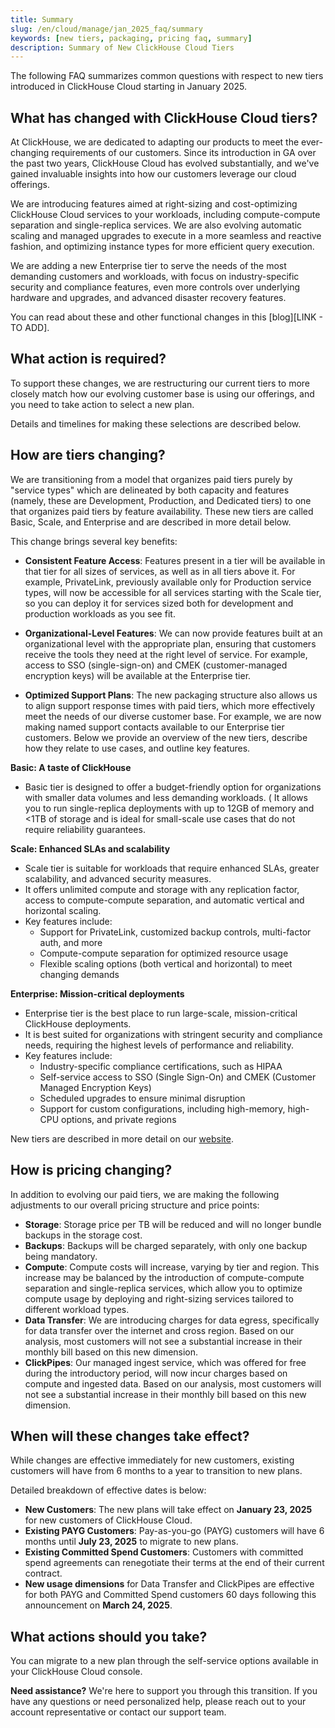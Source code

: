 ```yaml
---
title: Summary
slug: /en/cloud/manage/jan_2025_faq/summary
keywords: [new tiers, packaging, pricing faq, summary]
description: Summary of New ClickHouse Cloud Tiers
---
```


The following FAQ summarizes common questions with respect to new tiers introduced in ClickHouse Cloud starting in January 2025.

## What has changed with ClickHouse Cloud tiers?

At ClickHouse, we are dedicated to adapting our products to meet the ever-changing requirements of our customers. Since its introduction in GA over the past two years, ClickHouse Cloud has evolved substantially, and we've gained invaluable insights into how our customers leverage our cloud offerings. 

We are introducing features aimed at right-sizing and cost-optimizing ClickHouse Cloud services to your workloads, including compute-compute separation and single-replica services. We are also evolving automatic scaling and managed upgrades to execute in a more seamless and reactive fashion, and optimizing instance types for more efficient query execution. 

We are adding a new Enterprise tier to serve the needs of the most demanding customers and workloads, with focus on industry-specific security and compliance features, even more controls over underlying hardware and upgrades, and advanced disaster recovery features. 

You can read about these and other functional changes in this [blog][LINK - TO ADD]. 

## What action is required?

To support these changes, we are restructuring our current tiers to more closely match how our evolving customer base is using our offerings, and you need to take action to select a new plan. 

Details and timelines for making these selections are described below. 

## How are tiers changing?

We are transitioning from a model that organizes paid tiers purely by "service types" which are delineated by both capacity and features (namely, these are Development, Production, and Dedicated tiers) to one that organizes paid tiers by feature availability. These new tiers are called Basic, Scale, and Enterprise and are described in more detail below. 

This change brings several key benefits:

* **Consistent Feature Access**: Features present in a tier will be available in that tier for all sizes of services, as well as in all tiers above it. For example, PrivateLink, previously available only for Production service types, will now be accessible for all services starting with the Scale tier, so you can deploy it for services sized both for development and production workloads as you see fit.

* **Organizational-Level Features**: We can now provide features built at an organizational level with the appropriate plan, ensuring that customers receive the tools they need at the right level of service. For example, access to SSO (single-sign-on) and CMEK (customer-managed encryption keys) will be available at the Enterprise tier. 

* **Optimized Support Plans**: The new packaging structure also allows us to align support response times with paid tiers, which more effectively meet the needs of our diverse customer base. For example, we are now making named support contacts available to our Enterprise tier customers. 
Below we provide an overview of the new tiers, describe how they relate to use cases, and outline key features. 

**Basic: A taste of ClickHouse**
* Basic tier is designed to offer a budget-friendly option for organizations with smaller data volumes and less demanding workloads.
( It allows you to run single-replica deployments with up to 12GB of memory and <1TB of storage and is ideal for small-scale use cases that do not require reliability guarantees.

**Scale: Enhanced SLAs and scalability**
* Scale tier is suitable for workloads that require enhanced SLAs, greater scalability, and advanced security measures.
* It offers unlimited compute and storage with any replication factor, access to compute-compute separation, and automatic vertical and horizontal scaling.
* Key features include:
  * Support for PrivateLink, customized backup controls, multi-factor auth, and more
  * Compute-compute separation for optimized resource usage
  * Flexible scaling options (both vertical and horizontal) to meet changing demands

**Enterprise: Mission-critical deployments**
* Enterprise tier is the best place to run large-scale, mission-critical ClickHouse deployments. 
* It is best suited for organizations with stringent security and compliance needs, requiring the highest levels of performance and reliability.
* Key features include:
  * Industry-specific compliance certifications, such as HIPAA
  * Self-service access to SSO (Single Sign-On) and CMEK (Customer Managed Encryption Keys)
  * Scheduled upgrades to ensure minimal disruption
  * Support for custom configurations, including high-memory, high-CPU options, and private regions

New tiers are described in more detail on our [website](https://clickhouse.com/pricing).

## How is pricing changing?

In addition to evolving our paid tiers, we are making the following adjustments to our overall pricing structure and price points:

* **Storage**: Storage price per TB will be reduced and will no longer bundle backups in the storage cost. 
* **Backups**: Backups will be charged separately, with only one backup being mandatory.
* **Compute**: Compute costs will increase, varying by tier and region. This increase may be balanced by the introduction of compute-compute separation and single-replica services, which allow you to optimize compute usage by deploying and right-sizing services tailored to different workload types. 
* **Data Transfer**: We are introducing charges for data egress, specifically for data transfer over the internet and cross region. Based on our analysis, most customers will not see a substantial increase in their monthly bill based on this new dimension. 
* **ClickPipes**: Our managed ingest service, which was offered for free during the introductory period, will now incur charges based on compute and ingested data. Based on our analysis, most customers will not see a substantial increase in their monthly bill based on this new dimension. 

## When will these changes take effect?

While changes are effective immediately for new customers, existing customers will have from 6 months to a year to transition to new plans. 

Detailed breakdown of effective dates is below:

* **New Customers**: The new plans will take effect on **January 23, 2025** for new customers of ClickHouse Cloud. 
* **Existing PAYG Customers**: Pay-as-you-go (PAYG) customers will have 6 months until **July 23, 2025** to migrate to new plans.
* **Existing Committed Spend Customers**: Customers with committed spend agreements can renegotiate their terms at the end of their current contract.
* **New usage dimensions** for Data Transfer and ClickPipes are effective for both PAYG and Committed Spend customers 60 days following this announcement on **March 24, 2025**. 

## What actions should you take?

You can migrate to a new plan through the self-service options available in your ClickHouse Cloud console.

**Need assistance?**
We're here to support you through this transition. If you have any questions or need personalized help, please reach out to your account representative or contact our support team.
